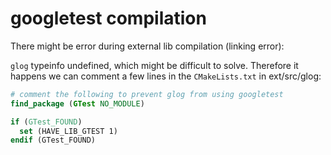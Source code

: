 # googletest compilation

There might be error during external lib compilation (linking error):

`glog` typeinfo undefined, which might be difficult to solve. Therefore it happens
we can comment a few lines in the `CMakeLists.txt` in ext/src/glog:

```cmake
# comment the following to prevent glog from using googletest
find_package (GTest NO_MODULE)

if (GTest_FOUND)
  set (HAVE_LIB_GTEST 1)
endif (GTest_FOUND)
```

